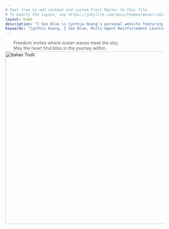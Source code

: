 ```yaml
---
# Feel free to add content and custom Front Matter to this file.
# To modify the layout, see https://jekyllrb.com/docs/themes/#overriding-theme-defaults
layout: home
description: "I See Blue is Cynthia Huang's personal website featuring blogs, notes on AI research and product topics, moments captured in photos, and insights into her professional journey as a Senior Product Manager and PhD student in Computer Science."
keywords: "Cynthia Huang, I See Blue, Multi-Agent Reinforcement Learning, Capital Markets, Generative AI Products, Blogs on Spiritual Growth, Book Reviews, AI Notes"
---
```


<head>
  <style>
    .custom-quote {
      border-left: 4px solid rgba(52, 152, 219, 0);/* Change the color as desired */
      padding-left: 20px; /* Adjust the padding as needed */
      margin: 2;
    }
  </style>
</head>

<blockquote class="custom-quote">
  Freedom invites where ocean waves meet the sky;<br>
  May the heart find bliss in the journey within.
</blockquote>

<img src="assets/images/background.jpg" alt="Italian Trulli"  width="550">